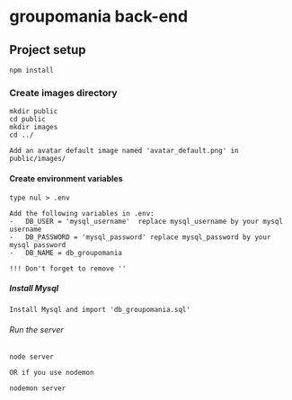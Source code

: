 # groupomania back-end

## Project setup
```
npm install

```
### Create images directory
```
mkdir public
cd public
mkdir images
cd ../

Add an avatar default image named 'avatar_default.png' in public/images/ 
```

#### Create environment variables
```
type nul > .env

Add the following variables in .env:
-   DB_USER = 'mysql_username'  replace mysql_username by your mysql username 
-   DB_PASSWORD = 'mysql_password' replace mysql_password by your mysql password
-   DB_NAME = db_groupomania

!!! Don't forget to remove ''

```
##### Install Mysql
```
Install Mysql and import 'db_groupomania.sql'

```
###### Run the server
```
node server

OR if you use nodemon

nodemon server 
```